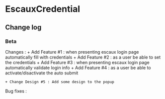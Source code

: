# EscauxCredential

## Change log 

### Beta
 Changes :
    + Add Feature #1 : when presenting escaux login page automatically fill with credentials
    + Add Feature #2 : as a user be able to set the credentials
    + Add Feature #3 : when presenting escaux login page automatically validate login info
    + Add Feature #4 : as a user be able to activate/disactivate the auto submit

    + Change Design #5 : Add some design to the popup

 Bug fixes : 
    